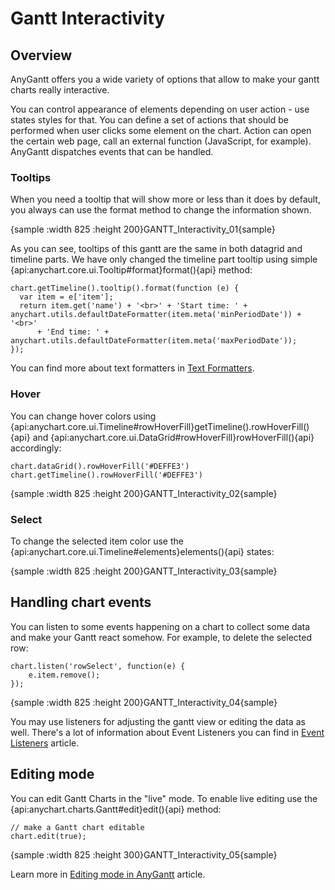 # Gantt Interactivity
 
## Overview

AnyGantt offers you a wide variety of options that allow to make your gantt charts really interactive.

You can control appearance of elements depending on user action - use states styles for that. You can define a set of actions that should be performed when user clicks some element on the chart. Action can open the certain web page, call an external function (JavaScript, for example). AnyGantt dispatches events that can be handled.

### Tooltips

When you need a tooltip that will show more or less than it does by default, you always can use the format method to change the information shown. 

{sample :width 825 :height 200}GANTT\_Interactivity\_01{sample}

As you can see, tooltips of this gantt are the same in both datagrid and timeline parts. We have only changed the timeline part tooltip using simple {api:anychart.core.ui.Tooltip#format}format(){api} method:

```
chart.getTimeline().tooltip().format(function (e) {
  var item = e['item'];
  return item.get('name') + '<br>' + 'Start time: ' + anychart.utils.defaultDateFormatter(item.meta('minPeriodDate')) + '<br>'
      + 'End time: ' + anychart.utils.defaultDateFormatter(item.meta('maxPeriodDate'));
});
```

You can find more about text formatters in [Text Formatters](../../Common_Settings/Text_Formatters). 

### Hover

You can change hover colors using {api:anychart.core.ui.Timeline#rowHoverFill}getTimeline().rowHoverFill(){api} and {api:anychart.core.ui.DataGrid#rowHoverFill}rowHoverFill(){api} accordingly:

```
chart.dataGrid().rowHoverFill('#DEFFE3')
chart.getTimeline().rowHoverFill('#DEFFE3')
```

{sample :width 825 :height 200}GANTT\_Interactivity\_02{sample}

### Select

To change the selected item color use the {api:anychart.core.ui.Timeline#elements}elements(){api} states: 

{sample :width 825 :height 200}GANTT\_Interactivity\_03{sample}

## Handling chart events

You can listen to some events happening on a chart to collect some data and make your Gantt react somehow. For example, to delete the selected row:

```
chart.listen('rowSelect', function(e) {
    e.item.remove();
});
```

{sample :width 825 :height 200}GANTT\_Interactivity\_04{sample}

You may use listeners for adjusting the gantt view or editing the data as well. There's a lot of information about Event Listeners you can find in [Event Listeners](../Common_Settings/Event_Listeners) article.

## Editing mode

You can edit Gantt Charts in the "live" mode. To enable live editing use the {api:anychart.charts.Gantt#edit}edit(){api} method:

```
// make a Gantt chart editable
chart.edit(true);
```

{sample :width 825 :height 300}GANTT\_Interactivity\_05{sample}

Learn more in [Editing mode in AnyGantt](Live_Edit_UI_and_API) article.
